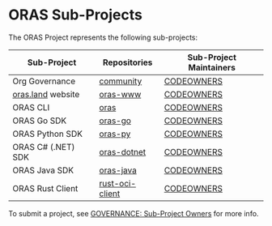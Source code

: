 # ORAS Sub-Projects

The ORAS Project represents the following sub-projects:

| Sub-Project | Repositories | Sub-Project Maintainers |
| - | - | - |
| Org Governance | [community](https://github.com/oras-project/community) | [CODEOWNERS](https://github.com/oras-project/community/blob/main/CODEOWNERS) |
| [oras.land](https://oras.land) website | [oras-www](https://github.com/oras-project/oras-www) | [CODEOWNERS](https://github.com/oras-project/oras-www/blob/main/CODEOWNERS) |
| ORAS CLI | [oras](https://github.com/oras-project/oras) | [CODEOWNERS](https://github.com/oras-project/oras/blob/main/CODEOWNERS) |
| ORAS Go SDK | [oras-go](https://github.com/oras-project/oras-go) | [CODEOWNERS](https://github.com/oras-project/oras-go/blob/main/CODEOWNERS) |
| ORAS Python SDK | [oras-py](https://github.com/oras-project/oras-py) | [CODEOWNERS](https://github.com/oras-project/oras-py/blob/main/CODEOWNERS) |
| ORAS C# (.NET) SDK | [oras-dotnet](https://github.com/oras-project/oras-dotnet) | [CODEOWNERS](https://github.com/oras-project/oras-dotnet/blob/main/CODEOWNERS) |
| ORAS Java SDK | [oras-java](https://github.com/oras-project/oras-java) | [CODEOWNERS](https://github.com/oras-project/oras-java/blob/main/CODEOWNERS) |
| ORAS Rust Client | [rust-oci-client](https://github.com/oras-project/rust-oci-client) | [CODEOWNERS](https://github.com/oras-project/rust-oci-client/blob/main/CODEOWNERS) |

To submit a project, see [GOVERNANCE: Sub-Project Owners](https://github.com/oras-project/community/blob/main/governance/GOVERNANCE.md#subproject-owners) for more info.
